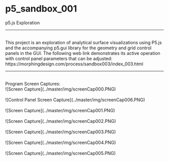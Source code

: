 # p5_sandbox_001
p5.js Exploration
<br />
<hr />
<br />
This project is an exploration of analytical surface visualizations using P5.js and the accompanying p5.gui library for the geometry and grid control panels in the GUI.  The following web link demonstrates its active operation with control panel parameters that can be adjusted:
https://morphingdesign.com/process/sandbox003/index_003.html
<br />
<hr />
<br />
Program Screen Captures:
<br />
![Screen Capture](../master/img/screenCap000.PNG)
<br />
<br />
![Control Panel Screen Capture](../master/img/screenCap006.PNG)
<br />
<br />
![Screen Capture](../master/img/screenCap001.PNG)
<br />
<br />
![Screen Capture](../master/img/screenCap002.PNG)
<br />
<br />
![Screen Capture](../master/img/screenCap003.PNG)
<br />
<br />
![Screen Capture](../master/img/screenCap004.PNG)
<br />
<br />
![Screen Capture](../master/img/screenCap005.PNG)





